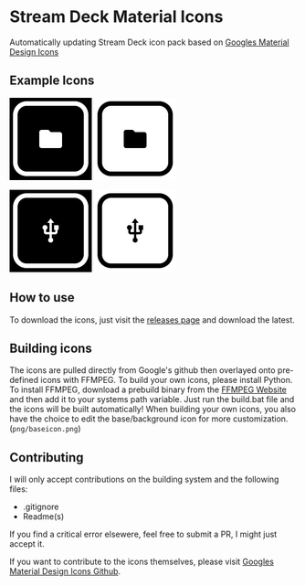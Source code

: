 # Stream Deck Material Icons
 Automatically updating Stream Deck icon pack based on 
 [Googles Material Design Icons](https://github.com/google/material-design-icons)

## Example Icons
![](/png/examples/folder_black.png)
![](/png/examples/folder_white.png)

![](/png/examples/usb_black.png)
![](/png/examples/usb_white.png)

## How to use
To download the icons, just visit the 
[releases page](https://github.com/CoolCash1/Stream-Deck-MDI-Icons/releases/tag/release) 
and download the latest. 

## Building icons
The icons are pulled directly from Google's github then 
overlayed onto pre-defined icons with FFMPEG. To build 
your own icons, please install Python. To install 
FFMPEG, download a prebuild binary from the 
[FFMPEG Website](https://www.ffmpeg.org/) and then add 
it to your systems path variable. Just run the build.bat 
file and the icons will be built automatically! When
building your own icons, you also have the choice to edit
the base/background icon for more customization. 
(`png/baseicon.png`)

## Contributing
I will only accept contributions on the building system 
and the following files:
- .gitignore
- Readme(s)

If you find a critical error elsewere, feel free to
submit a PR, I might just accept it.

If you want to contribute to the icons themselves, 
please visit 
[Googles Material Design Icons Github](https://github.com/google/material-design-icons).
